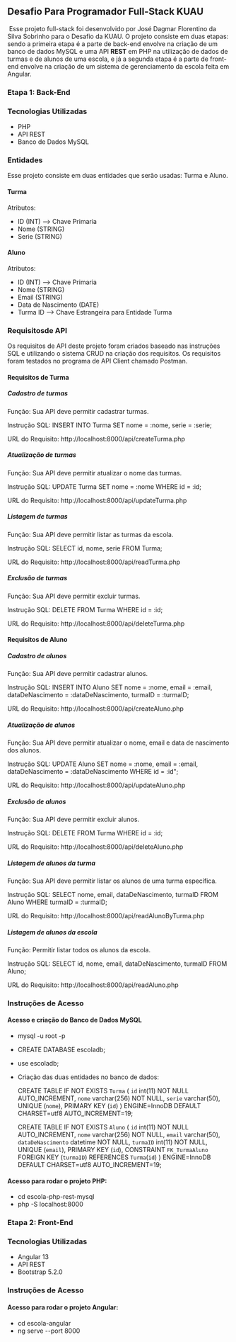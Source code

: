 ## 

## Desafio Para Programador Full-Stack KUAU 

​	Esse projeto full-stack foi desenvolvido por José Dagmar Florentino da Silva Sobrinho para o Desafio da KUAU. O projeto consiste em duas etapas: sendo a primeira etapa é a parte de back-end envolve na criação de um banco de dados MySQL e uma API **REST** em PHP na utilização de dados de turmas e de alunos de uma escola, e já a segunda etapa é a parte de front-end envolve na criação de um sistema de gerenciamento da escola feita em Angular.

### Etapa 1: Back-End

### Tecnologias Utilizadas

- PHP
- API REST
- Banco de Dados MySQL

### Entidades

Esse projeto consiste em duas entidades que serão usadas: Turma e Aluno.

#### Turma

Atributos:

- ID (INT) --> Chave Primaria 
- Nome (STRING)
- Serie (STRING)

#### Aluno

Atributos:

- ID (INT) --> Chave Primaria 
- Nome (STRING)
- Email (STRING)
- Data de Nascimento (DATE)
- Turma ID --> Chave Estrangeira para Entidade Turma

### Requisitosde API

Os requisitos de API deste projeto foram criados baseado nas instruções SQL e utilizando o sistema CRUD na criação dos requisitos. Os requisitos foram testados no programa de API Client chamado Postman.

 #### Requisitos de Turma

##### Cadastro de turmas

Função: Sua API deve permitir cadastrar turmas.

Instrução SQL: INSERT INTO Turma SET nome = :nome, serie = :serie;

URL do Requisito: http://localhost:8000/api/createTurma.php

##### Atualização de turmas

Função: Sua API deve permitir atualizar o nome das turmas.

Instrução SQL:  UPDATE Turma SET nome = :nome WHERE id = :id;

URL do Requisito: http://localhost:8000/api/updateTurma.php

##### Listagem de turmas

Função: Sua API deve permitir listar as turmas da escola. 

Instrução SQL: SELECT id, nome, serie FROM Turma;

URL do Requisito: http://localhost:8000/api/readTurma.php

##### Exclusão de turmas

Função: Sua API deve permitir excluir turmas.

Instrução SQL: DELETE FROM Turma WHERE id = :id;

URL do Requisito: http://localhost:8000/api/deleteTurma.php

 #### Requisitos de Aluno

##### Cadastro de alunos

Função: Sua API deve permitir cadastrar alunos.

Instrução SQL: INSERT INTO Aluno SET nome = :nome, email = :email, dataDeNascimento = :dataDeNascimento, turmaID = :turmaID;  

URL do Requisito: http://localhost:8000/api/createAluno.php

##### Atualização de alunos

Função: Sua API deve permitir atualizar o nome, email e data de nascimento dos alunos.

Instrução SQL:  UPDATE Aluno SET nome = :nome, email = :email, dataDeNascimento = :dataDeNascimento WHERE id = :id";

URL do Requisito: http://localhost:8000/api/updateAluno.php

##### Exclusão de alunos

Função: Sua API deve permitir excluir alunos.

Instrução SQL: DELETE FROM Turma WHERE id = :id;

URL do Requisito: http://localhost:8000/api/deleteAluno.php

##### Listagem de alunos da turma

Função: Sua API deve permitir listar os alunos de uma turma específica. 

Instrução SQL: SELECT nome, email, dataDeNascimento, turmaID FROM Aluno WHERE turmaID = :turmaID;

URL do Requisito: http://localhost:8000/api/readAlunoByTurma.php

##### Listagem de alunos da escola

Função: Permitir listar todos os alunos da escola. 

Instrução SQL: SELECT id, nome, email, dataDeNascimento, turmaID FROM Aluno;

URL do Requisito: http://localhost:8000/api/readAluno.php

### Instruções de Acesso

#### Acesso e criação do Banco de Dados MySQL

- mysql -u root -p

- CREATE DATABASE escoladb;

- use escoladb;

- Criação das duas entidades no banco de dados:

  CREATE TABLE IF NOT EXISTS `Turma` (
    `id` int(11) NOT NULL AUTO_INCREMENT,
    `nome` varchar(256) NOT NULL,
    `serie` varchar(50),  
    UNIQUE (`nome`),
    PRIMARY KEY (`id`)
  ) ENGINE=InnoDB  DEFAULT CHARSET=utf8 AUTO_INCREMENT=19;

  CREATE TABLE IF NOT EXISTS `Aluno` (
    `id` int(11) NOT NULL AUTO_INCREMENT,
    `nome` varchar(256) NOT NULL,
    `email` varchar(50),
    `dataDeNascimento` datetime NOT NULL,
    `turmaID` int(11) NOT NULL,  
    UNIQUE (`email`),
    PRIMARY KEY (`id`),
    CONSTRAINT `FK_TurmaAluno` FOREIGN KEY (`turmaID`)
    REFERENCES `Turma`(`id`)
  ) ENGINE=InnoDB  DEFAULT CHARSET=utf8 AUTO_INCREMENT=19;

#### Acesso para rodar o projeto PHP:

- cd escola-php-rest-mysql
- php -S localhost:8000

### Etapa 2: Front-End

### Tecnologias Utilizadas

- Angular 13
- API REST
- Bootstrap 5.2.0

### Instruções de Acesso

#### Acesso para rodar o projeto Angular:

- cd escola-angular
- ng serve --port 8000

### 

​		















